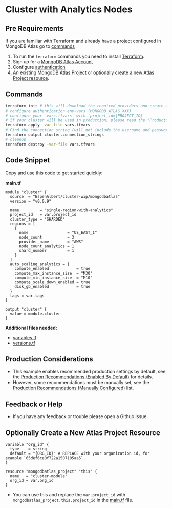 <!-- This file is used to generate the examples/README.md files -->
# Cluster with Analytics Nodes

## Pre Requirements
If you are familiar with Terraform and already have a project configured in MongoDB Atlas go to [commands](#commands)

1. To run the `terraform` commands you need to install [Terraform](https://developer.hashicorp.com/terraform/install).
2. Sign up for a [MongoDB Atlas Account](https://www.mongodb.com/products/integrations/hashicorp-terraform)
3. Configure [authentication](https://registry.terraform.io/providers/mongodb/mongodbatlas/latest/docs#authentication)
4. An existing [MongoDB Atlas Project](https://registry.terraform.io/providers/mongodb/mongodbatlas/latest/docs/resources/project) or [optionally create a new Atlas Project resource](#optionally-create-a-new-atlas-project-resource).

## Commands
```sh
terraform init # this will download the required providers and create a `terraform.lock.hcl` file.
# configure authentication env-vars (MONGODB_ATLAS_XXX)
# configure your `vars.tfvars` with `project_id={PROJECT_ID}`
# if your cluster will be used in production, please read the "Production Considerations" below
terraform apply -var-file vars.tfvars
# Find the connection string (will not include the username and password, see the [database_user](https://registry.terraform.io/providers/mongodb/mongodbatlas/latest/docs/resources/database_user) documentation to configure your app's access)
terraform output cluster.connection_strings
# cleanup
terraform destroy -var-file vars.tfvars
```

## Code Snippet

Copy and use this code to get started quickly:

**main.tf**
```hcl
module "cluster" {
  source  = "EspenAlbert/cluster-wip/mongodbatlas"
  version = "v0.0.9"

  name         = "single-region-with-analytics"
  project_id   = var.project_id
  cluster_type = "SHARDED"
  regions = [
    {
      name                 = "US_EAST_1"
      node_count           = 3
      provider_name        = "AWS"
      node_count_analytics = 1
      shard_number         = 1
    }
  ]
  auto_scaling_analytics = {
    compute_enabled            = true
    compute_max_instance_size  = "M30"
    compute_min_instance_size  = "M10"
    compute_scale_down_enabled = true
    disk_gb_enabled            = true
  }
  tags = var.tags
}

output "cluster" {
  value = module.cluster
}
```

**Additional files needed:**
- [variables.tf](https://github.com/EspenAlbert/terraform-mongodbatlas-cluster-wip/blob/v0.0.9/examples/03_cluster_with_analytics_nodes/variables.tf)
- [versions.tf](https://github.com/EspenAlbert/terraform-mongodbatlas-cluster-wip/blob/v0.0.9/examples/03_cluster_with_analytics_nodes/versions.tf)


## Production Considerations
- This example enables recommended production settings by default, see the [Production Recommendations (Enabled By Default)](https://github.com/EspenAlbert/terraform-mongodbatlas-cluster-wip/blob/v0.0.9/README.md#production-recommendations-enabled-by-default) for details.
- However, some recommendations must be manually set, see the [Production Recommendations (Manually Configured)](https://github.com/EspenAlbert/terraform-mongodbatlas-cluster-wip/blob/v0.0.9/README.md#production-recommendations-manually-configured) list.

## Feedback or Help
- If you have any feedback or trouble please open a Github Issue

## Optionally Create a New Atlas Project Resource
```hcl
variable "org_id" {
  type    = string
  default = "{ORG_ID}" # REPLACE with your organization id, for example `65def6ce0f722a1507105aa5`.
}

resource "mongodbatlas_project" "this" {
  name   = "cluster-module"
  org_id = var.org_id
}
```

- You can use this and replace the `var.project_id` with `mongodbatlas_project.this.project_id` in the [main.tf](https://github.com/EspenAlbert/terraform-mongodbatlas-cluster-wip/blob/v0.0.9/examples/03_cluster_with_analytics_nodes/main.tf) file.
